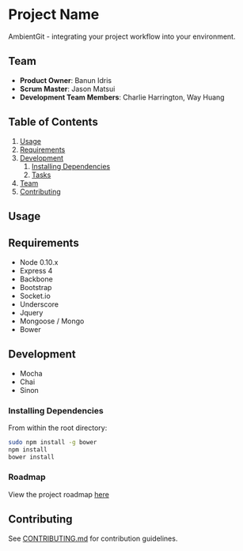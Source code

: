 # Project Name

AmbientGit - integrating your project workflow into your environment.

## Team

  - __Product Owner__: Banun Idris
  - __Scrum Master__: Jason Matsui
  - __Development Team Members__: Charlie Harrington, Way Huang

## Table of Contents

1. [Usage](#Usage)
1. [Requirements](#requirements)
1. [Development](#development)
    1. [Installing Dependencies](#installing-dependencies)
    1. [Tasks](#tasks)
1. [Team](#team)
1. [Contributing](#contributing)

## Usage

## Requirements

- Node 0.10.x
- Express 4
- Backbone
- Bootstrap
- Socket.io
- Underscore
- Jquery
- Mongoose / Mongo
- Bower

## Development

- Mocha
- Chai
- Sinon

### Installing Dependencies

From within the root directory:

```sh
sudo npm install -g bower
npm install
bower install
```

### Roadmap

View the project roadmap [here](../documentation/_PRESS-RELEASE.md)


## Contributing

See [CONTRIBUTING.md](CONTRIBUTING.md) for contribution guidelines.
